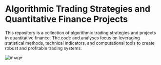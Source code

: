 # Algorithmic Trading Strategies and Quantitative Finance Projects
This repository is a collection of algorithmic trading strategies and projects in quantitative finance. The code and analyses focus on leveraging statistical methods, technical indicators, and computational tools to create robust and profitable trading systems.






![image](https://github.com/user-attachments/assets/8517aecc-b4ae-4771-bf78-615974ba8e0d)
